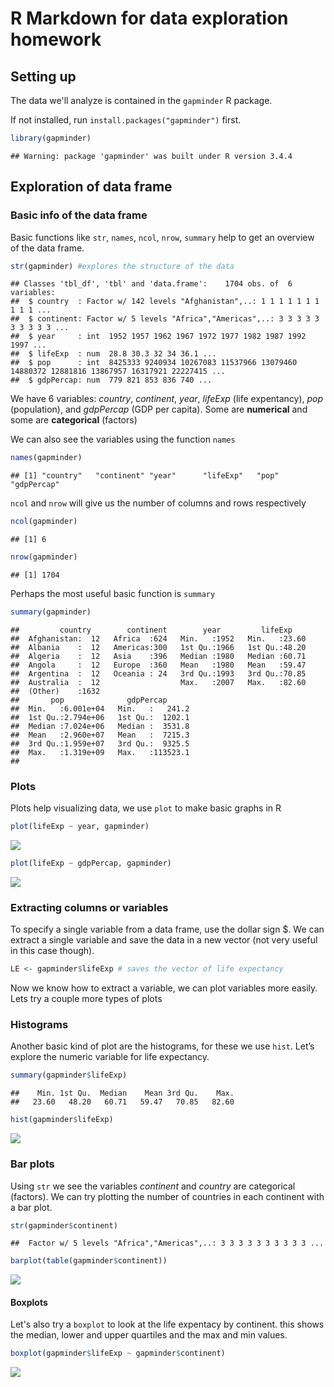 R Markdown for data exploration homework
================

Setting up
----------

The data we'll analyze is contained in the `gapminder` R package.

If not installed, run `install.packages("gapminder")` first.

``` r
library(gapminder)
```

    ## Warning: package 'gapminder' was built under R version 3.4.4

Exploration of data frame
-------------------------

### Basic info of the data frame

Basic functions like `str`, `names`, `ncol`, `nrow`, `summary` help to get an overview of the data frame.

``` r
str(gapminder) #explores the structure of the data
```

    ## Classes 'tbl_df', 'tbl' and 'data.frame':    1704 obs. of  6 variables:
    ##  $ country  : Factor w/ 142 levels "Afghanistan",..: 1 1 1 1 1 1 1 1 1 1 ...
    ##  $ continent: Factor w/ 5 levels "Africa","Americas",..: 3 3 3 3 3 3 3 3 3 3 ...
    ##  $ year     : int  1952 1957 1962 1967 1972 1977 1982 1987 1992 1997 ...
    ##  $ lifeExp  : num  28.8 30.3 32 34 36.1 ...
    ##  $ pop      : int  8425333 9240934 10267083 11537966 13079460 14880372 12881816 13867957 16317921 22227415 ...
    ##  $ gdpPercap: num  779 821 853 836 740 ...

We have 6 variables: *country*, *continent*, *year*, *lifeExp* (life expentancy), *pop* (population), and *gdpPercap* (GDP per capita). Some are **numerical** and some are **categorical** (factors)

We can also see the variables using the function `names`

``` r
names(gapminder)
```

    ## [1] "country"   "continent" "year"      "lifeExp"   "pop"       "gdpPercap"

`ncol` and `nrow` will give us the number of columns and rows respectively

``` r
ncol(gapminder)
```

    ## [1] 6

``` r
nrow(gapminder)
```

    ## [1] 1704

Perhaps the most useful basic function is `summary`

``` r
summary(gapminder)
```

    ##         country        continent        year         lifeExp     
    ##  Afghanistan:  12   Africa  :624   Min.   :1952   Min.   :23.60  
    ##  Albania    :  12   Americas:300   1st Qu.:1966   1st Qu.:48.20  
    ##  Algeria    :  12   Asia    :396   Median :1980   Median :60.71  
    ##  Angola     :  12   Europe  :360   Mean   :1980   Mean   :59.47  
    ##  Argentina  :  12   Oceania : 24   3rd Qu.:1993   3rd Qu.:70.85  
    ##  Australia  :  12                  Max.   :2007   Max.   :82.60  
    ##  (Other)    :1632                                                
    ##       pop              gdpPercap       
    ##  Min.   :6.001e+04   Min.   :   241.2  
    ##  1st Qu.:2.794e+06   1st Qu.:  1202.1  
    ##  Median :7.024e+06   Median :  3531.8  
    ##  Mean   :2.960e+07   Mean   :  7215.3  
    ##  3rd Qu.:1.959e+07   3rd Qu.:  9325.5  
    ##  Max.   :1.319e+09   Max.   :113523.1  
    ## 

### Plots

Plots help visualizing data, we use `plot` to make basic graphs in R

``` r
plot(lifeExp ~ year, gapminder)
```

![](hw001_gapminder_files/figure-markdown_github/unnamed-chunk-6-1.png)

``` r
plot(lifeExp ~ gdpPercap, gapminder)
```

![](hw001_gapminder_files/figure-markdown_github/unnamed-chunk-6-2.png)

### Extracting columns or variables

To specify a single variable from a data frame, use the dollar sign $. We can extract a single variable and save the data in a new vector (not very useful in this case though).

``` r
LE <- gapminder$lifeExp # saves the vector of life expectancy
```

Now we know how to extract a variable, we can plot variables more easily. Lets try a couple more types of plots

### Histograms

Another basic kind of plot are the histograms, for these we use `hist`. Let’s explore the numeric variable for life expectancy.

``` r
summary(gapminder$lifeExp)
```

    ##    Min. 1st Qu.  Median    Mean 3rd Qu.    Max. 
    ##   23.60   48.20   60.71   59.47   70.85   82.60

``` r
hist(gapminder$lifeExp)
```

![](hw001_gapminder_files/figure-markdown_github/unnamed-chunk-8-1.png)

### Bar plots

Using `str` we see the variables *continent* and *country* are categorical (factors). We can try plotting the number of countries in each continent with a bar plot.

``` r
str(gapminder$continent)
```

    ##  Factor w/ 5 levels "Africa","Americas",..: 3 3 3 3 3 3 3 3 3 3 ...

``` r
barplot(table(gapminder$continent))
```

![](hw001_gapminder_files/figure-markdown_github/unnamed-chunk-9-1.png)

#### Boxplots

Let's also try a `boxplot` to look at the life expentacy by continent. this shows the median, lower and upper quartiles and the max and min values.

``` r
boxplot(gapminder$lifeExp ~ gapminder$continent)
```

![](hw001_gapminder_files/figure-markdown_github/unnamed-chunk-10-1.png)
